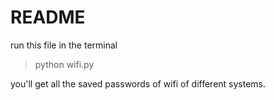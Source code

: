# README

run this file in the terminal

>python wifi.py

you'll get all the saved passwords of wifi of different systems.
